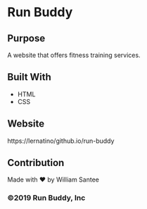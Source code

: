 # Run Buddy

## Purpose
A website that offers fitness training services.

## Built With 
* HTML
* CSS

## Website
https://lernatino/github.io/run-buddy

## Contribution
Made with ❤️ by William Santee

### ©️2019 Run Buddy, Inc
